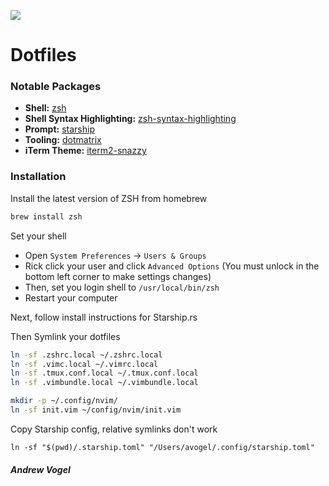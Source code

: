 ![](https://cnet1.cbsistatic.com/img/-r7adjMKEoTeUc3E54Bp6AOBxLk=/1600x900/2017/10/16/89b1c377-e514-4428-9221-c4493d07b509/matrix-code.jpg)

Dotfiles
===

### Notable Packages

* **Shell:** [zsh](https://formulae.brew.sh/formula/zsh)
* **Shell Syntax Highlighting:** [zsh-syntax-highlighting](https://github.com/zsh-users/zsh-syntax-highlighting)
* **Prompt:** [starship](https://starship.rs)
* **Tooling:** [dotmatrix](https://github.com/hashrocket/dotmatrix)
* **iTerm Theme:** [iterm2-snazzy](https://github.com/sindresorhus/iterm2-snazzy)


### Installation

Install the latest version of ZSH from homebrew

```sh
brew install zsh
```

Set your shell

* Open `System Preferences` -> `Users & Groups`
* Rick click your user and click `Advanced Options` (You must unlock in the bottom left corner to make settings changes)
* Then, set you login shell to `/usr/local/bin/zsh`
* Restart your computer

Next, follow install instructions for Starship.rs

Then Symlink your dotfiles

```sh
ln -sf .zshrc.local ~/.zshrc.local
ln -sf .vimc.local ~/.vimrc.local
ln -sf .tmux.conf.local ~/.tmux.conf.local
ln -sf .vimbundle.local ~/.vimbundle.local

mkdir -p ~/.config/nvim/
ln -sf init.vim ~/config/nvim/init.vim
```

Copy Starship config, relative symlinks don't work

```
ln -sf "$(pwd)/.starship.toml" "/Users/avogel/.config/starship.toml"
```



##### Andrew Vogel
